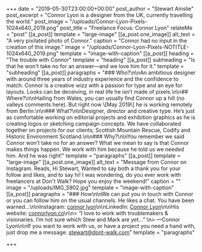 +++
date = "2019-05-30T23:00:00+00:00"
post_author = "Stewart Ainslie"
post_excerpt = "Connor Lyon is a designer from the UK, currently travelling the world."
post_image = "/uploads/Connor-Lyon-Pixels-1024x640_2019.png"
post_title = "Freelance Focus: Connor Lyon"
relateMe = "post"
[[a_post]]
template = "large-image"
[[a_post.one_image]]
alt_text = "A very pixilated photo of Connor."
caption = "Connor had no input in the creation of this image."
image = "/uploads/Connor-Lyon-Pixels-NOTITLE-1024x640_2019.png"
template = "image-with-caption"
[[a_post]]
heading = "The trouble with Connor"
template = "heading"
[[a_post]]
subheading = "Is that he won't take no for an answer—and we love him for it."
template = "subheading"
[[a_post]]
paragraphs = "### Who?\n\nAn ambitious designer with around three years of industry experience and the confidence to match. Connor is a creative wizz with a passion for type and an eye for layouts. Looks can be deceiving, in real life he isn’t made of pixels.\n\n## Where?\n\nHailing from Wales, you can usually find Connor up a hill (no valleys comments here). But right now \\[May 2019\\] he is working remotely from Berlin.\n\n### What?\n\nDesigner, director and creative type. He’s just as comfortable working on editorial projects and exhibition graphics as he is creating logos or sketching campaign concepts. We have collaborated together on projects for our clients; Scottish Mountain Rescue, Codify and Historic Environment Scotland.\n\n### Why?\n\nYou remember we said Connor won’t take no for an answer? What we mean to say is that Connor makes things happen. We work with him because he told us we needed him. And he was right!"
template = "paragraphs"
[[a_post]]
template = "large-image"
[[a_post.one_image]]
alt_text = "Message from Connor on Instagram. Reads, Hi Stewart, Wanted to say both a thank you for your follow and likes, and to say hi! I was wondering, do you ever work with freelancers at Don't Walk? Hope you enjoy the weekend!"
caption = ""
image = "/uploads/IMG_5902.jpg"
template = "image-with-caption"
[[a_post]]
paragraphs = "### How\n\nWe can put you in touch with Connor or you can follow him on the usual channels. He likes a chat. You have been warned…\n\nInstagram: [connor lyon](https://instagram.com/connor_lyon_/)\n\nLinkedIn: [Connor Lyon](https://www.linkedin.com/in/connorlyon/)\n\nHis website: [connorlyon.co](https://www.connorlyon.co/)\n\n> “I love to work with troublemakers & visionaries. I’m not sure which Stew and Mark are yet…”  \n> —Connor Lyon\n\nIf you want to work with us, or have a project you need a hand with, just drop me a message: stewart@dont-walk.com"
template = "paragraphs"

+++
